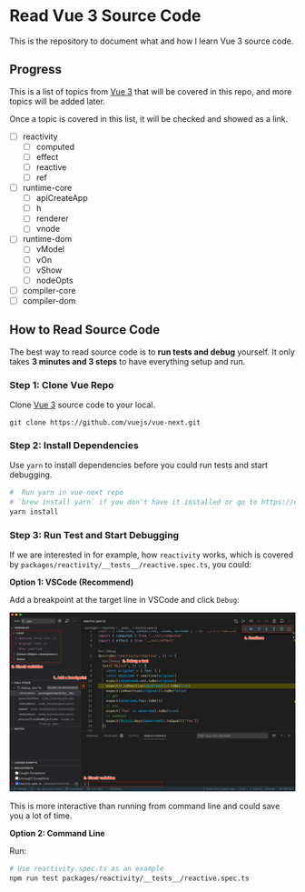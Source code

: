 # Read Vue 3 Source Code

This is the repository to document what and how I learn Vue 3 source code.

## Progress

This is a list of topics from [Vue 3](https://github.com/vuejs/vue-next/tree/master/packages) that will be covered in this repo, and more topics will be added later.

Once a topic is covered in this list, it will be checked and showed as a link.

- [ ] reactivity
  - [ ] computed
  - [ ] effect
  - [ ] reactive
  - [ ] ref
- [ ] runtime-core
  - [ ] apiCreateApp
  - [ ] h
  - [ ] renderer
  - [ ] vnode
- [ ] runtime-dom
  - [ ] vModel
  - [ ] vOn
  - [ ] vShow
  - [ ] nodeOpts
- [ ] compiler-core
- [ ] compiler-dom

## How to Read Source Code

The best way to read source code is to **run tests and debug** yourself. It only takes **3 minutes and 3 steps** to have everything setup and run.

### Step 1: Clone Vue Repo

Clone [Vue 3](https://github.com/vuejs/vue-next) source code to your local.

```
git clone https://github.com/vuejs/vue-next.git
```

### Step 2: Install Dependencies

Use `yarn` to install dependencies before you could run tests and start debugging.

```bash
#  Run yarn in vue-next repo
# `brew install yarn` if you don't have it installed or go to https://classic.yarnpkg.com/en/docs/install#mac-stable for more instructions.
yarn install
```

### Step 3: Run Test and Start Debugging

If we are interested in for example, how `reactivity` works, which is covered by `packages/reactivity/__tests__/reactive.spec.ts`, you could:

**Option 1: VSCode (Recommend)**

Add a breakpoint at the target line in VSCode and click `Debug`:

![debug](assets/images/debug.png)

This is more interactive than running from command line and could save you a lot of time.

**Option 2: Command Line**

Run:

```bash
# Use reactivity.spec.ts as an example
npm run test packages/reactivity/__tests__/reactive.spec.ts
```
